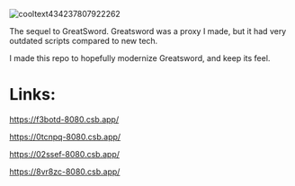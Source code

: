 ![cooltext434237807922262](https://user-images.githubusercontent.com/119009502/233846585-d725d79c-6e1a-4b29-b2be-3f247ed6d9e5.png)

The sequel to GreatSword. Greatsword was a proxy I made, but it had very outdated scripts compared to new tech. 

I made this repo to hopefully modernize Greatsword, and keep its feel.

# Links:

https://f3botd-8080.csb.app/

https://0tcnpq-8080.csb.app/

https://02ssef-8080.csb.app/

https://8vr8zc-8080.csb.app/



